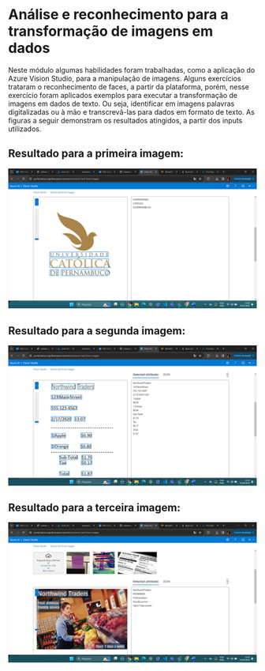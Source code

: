 # Análise e reconhecimento para a transformação de imagens em dados

Neste módulo algumas habilidades foram trabalhadas, como a aplicação do Azure Vision Studio, para a manipulação de imagens.
Alguns exercícios trataram o reconhecimento de faces, a partir da plataforma, porém, nesse exercício foram aplicados exemplos 
para executar a transformação de imagens em dados de texto. Ou seja, identificar em imagens palavras digitalizadas ou à mão e transcrevâ-las
para dados em formato de texto. As figuras a seguir demonstram os resultados atingidos, a partir dos inputs utilizados.

## Resultado para a primeira imagem:
<img src="outputs/resultado_unicapLogo.png"/>

## Resultado para a segunda imagem:
<img src="outputs/resultado_letter.png"/>

## Resultado para a terceira imagem:
<img src="outputs/resultado_receipt.png"/>



